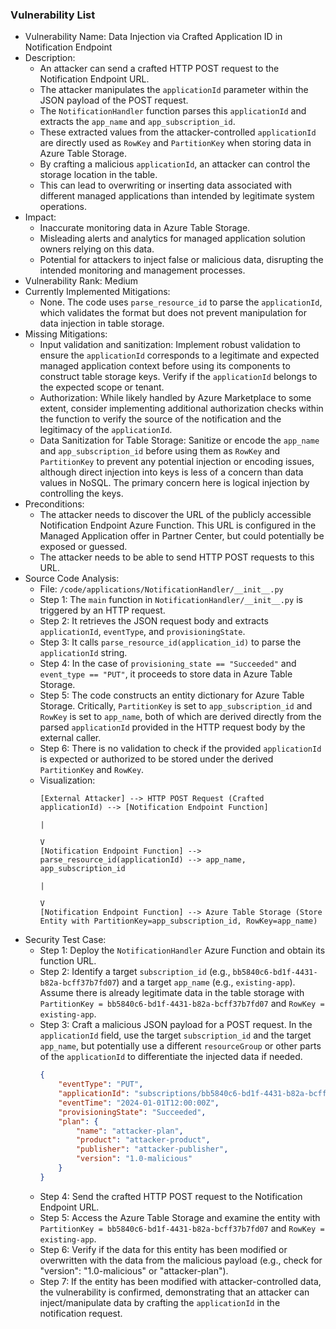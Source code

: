 ### Vulnerability List

- Vulnerability Name: Data Injection via Crafted Application ID in Notification Endpoint
- Description:
    - An attacker can send a crafted HTTP POST request to the Notification Endpoint URL.
    - The attacker manipulates the `applicationId` parameter within the JSON payload of the POST request.
    - The `NotificationHandler` function parses this `applicationId` and extracts the `app_name` and `app_subscription_id`.
    - These extracted values from the attacker-controlled `applicationId` are directly used as `RowKey` and `PartitionKey` when storing data in Azure Table Storage.
    - By crafting a malicious `applicationId`, an attacker can control the storage location in the table.
    - This can lead to overwriting or inserting data associated with different managed applications than intended by legitimate system operations.
- Impact:
    - Inaccurate monitoring data in Azure Table Storage.
    - Misleading alerts and analytics for managed application solution owners relying on this data.
    - Potential for attackers to inject false or malicious data, disrupting the intended monitoring and management processes.
- Vulnerability Rank: Medium
- Currently Implemented Mitigations:
    - None. The code uses `parse_resource_id` to parse the `applicationId`, which validates the format but does not prevent manipulation for data injection in table storage.
- Missing Mitigations:
    - Input validation and sanitization: Implement robust validation to ensure the `applicationId` corresponds to a legitimate and expected managed application context before using its components to construct table storage keys. Verify if the `applicationId` belongs to the expected scope or tenant.
    - Authorization: While likely handled by Azure Marketplace to some extent, consider implementing additional authorization checks within the function to verify the source of the notification and the legitimacy of the `applicationId`.
    - Data Sanitization for Table Storage: Sanitize or encode the `app_name` and `app_subscription_id` before using them as `RowKey` and `PartitionKey` to prevent any potential injection or encoding issues, although direct injection into keys is less of a concern than data values in NoSQL. The primary concern here is logical injection by controlling the keys.
- Preconditions:
    - The attacker needs to discover the URL of the publicly accessible Notification Endpoint Azure Function. This URL is configured in the Managed Application offer in Partner Center, but could potentially be exposed or guessed.
    - The attacker needs to be able to send HTTP POST requests to this URL.
- Source Code Analysis:
    - File: `/code/applications/NotificationHandler/__init__.py`
    - Step 1: The `main` function in `NotificationHandler/__init__.py` is triggered by an HTTP request.
    - Step 2: It retrieves the JSON request body and extracts `applicationId`, `eventType`, and `provisioningState`.
    - Step 3: It calls `parse_resource_id(application_id)` to parse the `applicationId` string.
    - Step 4: In the case of `provisioning_state == "Succeeded"` and `event_type == "PUT"`, it proceeds to store data in Azure Table Storage.
    - Step 5: The code constructs an entity dictionary for Azure Table Storage. Critically, `PartitionKey` is set to `app_subscription_id` and `RowKey` is set to `app_name`, both of which are derived directly from the parsed `applicationId` provided in the HTTP request body by the external caller.
    - Step 6: There is no validation to check if the provided `applicationId` is expected or authorized to be stored under the derived `PartitionKey` and `RowKey`.
    - Visualization:
        ```
        [External Attacker] --> HTTP POST Request (Crafted applicationId) --> [Notification Endpoint Function]
                                                                         |
                                                                         V
        [Notification Endpoint Function] --> parse_resource_id(applicationId) --> app_name, app_subscription_id
                                                                         |
                                                                         V
        [Notification Endpoint Function] --> Azure Table Storage (Store Entity with PartitionKey=app_subscription_id, RowKey=app_name)
        ```
- Security Test Case:
    - Step 1: Deploy the `NotificationHandler` Azure Function and obtain its function URL.
    - Step 2: Identify a target `subscription_id` (e.g., `bb5840c6-bd1f-4431-b82a-bcff37b7fd07`) and a target `app_name` (e.g., `existing-app`). Assume there is already legitimate data in the table storage with `PartitionKey = bb5840c6-bd1f-4431-b82a-bcff37b7fd07` and `RowKey = existing-app`.
    - Step 3: Craft a malicious JSON payload for a POST request. In the `applicationId` field, use the target `subscription_id` and the target `app_name`, but potentially use a different `resourceGroup` or other parts of the `applicationId` to differentiate the injected data if needed.
        ```json
        {
            "eventType": "PUT",
            "applicationId": "subscriptions/bb5840c6-bd1f-4431-b82a-bcff37b7fd07/resourceGroups/attacker-rg/providers/Microsoft.Solutions/applications/existing-app",
            "eventTime": "2024-01-01T12:00:00Z",
            "provisioningState": "Succeeded",
            "plan": {
                "name": "attacker-plan",
                "product": "attacker-product",
                "publisher": "attacker-publisher",
                "version": "1.0-malicious"
            }
        }
        ```
    - Step 4: Send the crafted HTTP POST request to the Notification Endpoint URL.
    - Step 5: Access the Azure Table Storage and examine the entity with `PartitionKey = bb5840c6-bd1f-4431-b82a-bcff37b7fd07` and `RowKey = existing-app`.
    - Step 6: Verify if the data for this entity has been modified or overwritten with the data from the malicious payload (e.g., check for "version": "1.0-malicious" or "attacker-plan").
    - Step 7: If the entity has been modified with attacker-controlled data, the vulnerability is confirmed, demonstrating that an attacker can inject/manipulate data by crafting the `applicationId` in the notification request.